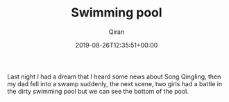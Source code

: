 ﻿---
title: Swimming pool
author: Qiran
type: post
date: 2019-08-26T12:35:51+00:00
aliases: ["/swimming-pool/"]
categories:
  - Dream

---
Last night I had a dream that I heard some news about Song Qingling, then my dad fell into a swamp suddenly, the next scene, two girls had a battle in the dirty swimming pool but we can see the bottom of the pool.
